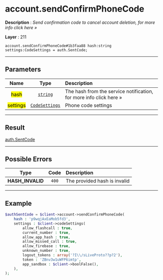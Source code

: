 # account.sendConfirmPhoneCode

**Description** : *Send confirmation code to cancel account deletion, for more info click here »*

**Layer** : 211

```tl
account.sendConfirmPhoneCode#1b3faa88 hash:string settings:CodeSettings = auth.SentCode;
```

---

## Parameters

| Name | Type | Description |
| :---: | :---: | :--- |
| <mark>hash</mark> | [`string`](type/string) | The hash from the service notification, for more info click here » |
| <mark>settings</mark> | [`CodeSettings`](type/CodeSettings) | Phone code settings |

---

## Result

[auth.SentCode](type/auth.SentCode)

---

## Possible Errors

| Type | Code | Description |
| :---: | :---: | :--- |
| **HASH_INVALID** | `400` | The provided hash is invalid |

---

## Example

```php
$authSentCode = $client->account->sendConfirmPhoneCode(
	hash : 'p9wqjAxEaMob5fd3',
	settings : $client->codeSettings(
		allow_flashcall : true,
		current_number : true,
		allow_app_hash : true,
		allow_missed_call : true,
		allow_firebase : true,
		unknown_number : true,
		logout_tokens : array('?I\\/sLiveProto??p?2'),
		token : 'ZBnv3w1uWFP6imtp',
		app_sandbox : $client->boolFalse(),
	),
);
```